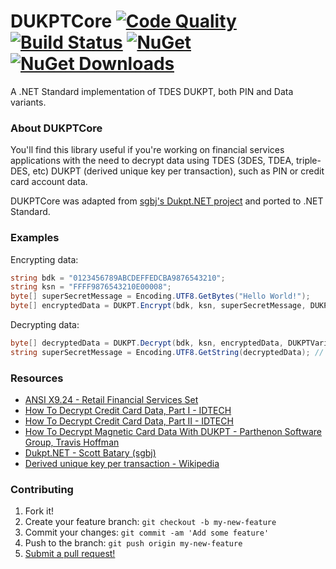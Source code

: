 # DUKPTCore [![Code Quality](https://img.shields.io/codacy/grade/41d82bb687df4273adf3698f8c86deca.svg)](https://www.codacy.com/app/rbonestell/DUKPTCore?utm_source=github.com&amp;utm_medium=referral&amp;utm_content=rbonestell/DUKPTCore&amp;utm_campaign=Badge_Grade) [![Build Status](https://img.shields.io/appveyor/ci/rbonestell/DUKPTCore.svg)](https://ci.appveyor.com/project/rbonestell/dukptcore/branch/development) [![NuGet](https://img.shields.io/nuget/v/DUKPTCore.svg)](https://www.nuget.org/packages/DUKPTCore/) [![NuGet Downloads](https://img.shields.io/nuget/dt/DUKPTCore.svg)](https://www.nuget.org/packages/DUKPTCore/)

A .NET Standard implementation of TDES DUKPT, both PIN and Data variants.

 ### About DUKPTCore
 You'll find this library useful if you're working on financial services applications with the need to decrypt data using TDES (3DES, TDEA, triple-DES, etc) DUKPT (derived unique key per transaction), such as PIN or credit card account data.
 
 DUKPTCore was adapted from [sgbj's Dukpt.NET project](https://github.com/sgbj/Dukpt.NET) and ported to .NET Standard.
 
 ### Examples
 Encrypting data:
 ```c#
 string bdk = "0123456789ABCDEFFEDCBA9876543210";
 string ksn = "FFFF9876543210E00008";
 byte[] superSecretMessage = Encoding.UTF8.GetBytes("Hello World!");
 byte[] encryptedData = DUKPT.Encrypt(bdk, ksn, superSecretMessage, DUKPTVariant.Data);
 ```
 
  Decrypting data:
 ```c#
 byte[] decryptedData = DUKPT.Decrypt(bdk, ksn, encryptedData, DUKPTVariant.Data);
 string superSecretMessage = Encoding.UTF8.GetString(decryptedData); // Hello World!
 ```
 
### Resources
* [ANSI X9.24 - Retail Financial Services Set](https://webstore.ansi.org/Standards/ASCX9/ANSIX924RetailFinancial)
* [How To Decrypt Credit Card Data, Part I - IDTECH](https://idtechproducts.com/how-to-decrypt-credit-card-data-part-i/)
* [How To Decrypt Credit Card Data, Part II - IDTECH](https://idtechproducts.com/how-to-decrypt-credit-card-data-part-ii/)
* [How To Decrypt Magnetic Card Data With DUKPT - Parthenon Software Group, Travis Hoffman](https://www.parthenonsoftware.com/blog/how-to-decrypt-magnetic-stripe-scanner-data-with-dukpt/)
* [Dukpt.NET - Scott Batary (sgbj)](http://sgbj.github.io/Dukpt.NET/)
* [Derived unique key per transaction - Wikipedia](https://en.wikipedia.org/wiki/Derived_unique_key_per_transaction)

### Contributing
1. Fork it!
2. Create your feature branch: `git checkout -b my-new-feature`
3. Commit your changes: `git commit -am 'Add some feature'`
4. Push to the branch: `git push origin my-new-feature`
5. [Submit a pull request!](https://github.com/rbonestell/DUKPTCore/pull/new/development)

